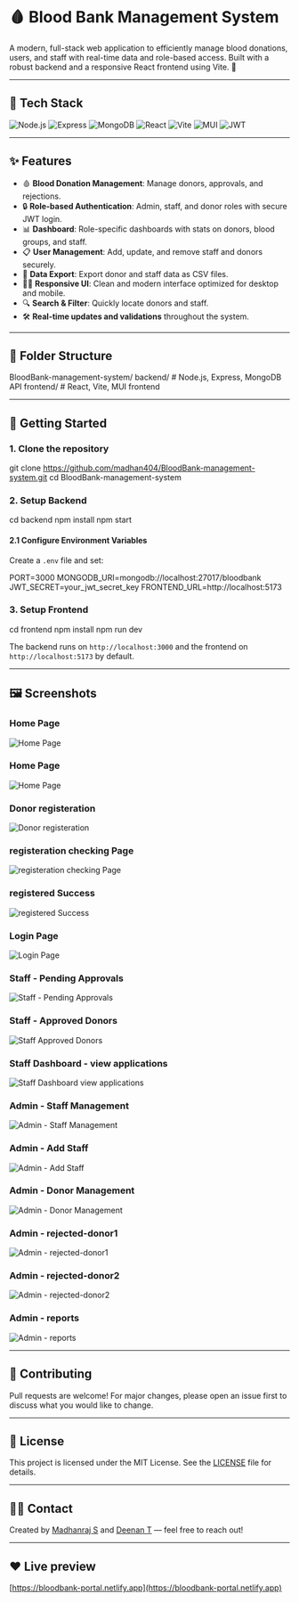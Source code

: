 # 🩸 Blood Bank Management System

A modern, full-stack web application to efficiently manage blood donations, users, and staff with real-time data and role-based access. Built with a robust backend and a responsive React frontend using Vite. 🚀

---

## 🚦 Tech Stack

<p align="left">
  <img src="https://img.shields.io/badge/Node.js-339933?logo=node.js&logoColor=white" alt="Node.js"/>
  <img src="https://img.shields.io/badge/Express-000000?logo=express&logoColor=white" alt="Express"/>
  <img src="https://img.shields.io/badge/MongoDB-47A248?logo=mongodb&logoColor=white" alt="MongoDB"/>
  <img src="https://img.shields.io/badge/React-61DAFB?logo=react&logoColor=black" alt="React"/>
  <img src="https://img.shields.io/badge/Vite-646CFF?logo=vite&logoColor=white" alt="Vite"/>
  <img src="https://img.shields.io/badge/MUI-007FFF?logo=mui&logoColor=white" alt="MUI"/>
  <img src="https://img.shields.io/badge/JWT-000000?logo=JSON%20web%20tokens&logoColor=white" alt="JWT"/>
</p>

---

## ✨ Features

- 🩸 **Blood Donation Management**: Manage donors, approvals, and rejections.
- 🔒 **Role-based Authentication**: Admin, staff, and donor roles with secure JWT login.
- 📊 **Dashboard**: Role-specific dashboards with stats on donors, blood groups, and staff.
- 📋 **User Management**: Add, update, and remove staff and donors securely.
- 📁 **Data Export**: Export donor and staff data as CSV files.
- 👩‍💻 **Responsive UI**: Clean and modern interface optimized for desktop and mobile.
- 🔍 **Search & Filter**: Quickly locate donors and staff.
- 🛠️ **Real-time updates and validations** throughout the system.

---

## 📂 Folder Structure

BloodBank-management-system/
backend/ # Node.js, Express, MongoDB API
frontend/ # React, Vite, MUI frontend


---

## 🚀 Getting Started

### 1. Clone the repository

git clone https://github.com/madhan404/BloodBank-management-system.git
cd BloodBank-management-system

### 2. Setup Backend

cd backend
npm install
npm start

#### 2.1 Configure Environment Variables

Create a `.env` file and set:

PORT=3000
MONGODB_URI=mongodb://localhost:27017/bloodbank
JWT_SECRET=your_jwt_secret_key
FRONTEND_URL=http://localhost:5173


### 3. Setup Frontend

cd frontend
npm install
npm run dev


The backend runs on `http://localhost:3000` and the frontend on `http://localhost:5173` by default.

---

## 🖼️ Screenshots

### Home Page 
![Home Page ](frontend/public/readme-assets/home-1.png)

### Home Page
![Home Page](frontend/public/readme-assets/home-2.png)


### Donor registeration
![Donor registeration](frontend/public/readme-assets/donor-register.png)

### registeration checking Page
![registeration checking Page](frontend/public/readme-assets/form-submit.png)

### registered Success
![registered Success](frontend/public/readme-assets/donor-submitted.png)

### Login Page
![Login Page](frontend/public/readme-assets/login.png)

### Staff - Pending Approvals
![Staff - Pending Approvals](frontend/public/readme-assets/staff-dashboard1.png)

### Staff - Approved Donors
![Staff Approved Donors](frontend/public/readme-assets/staff-dashboard2.png)

### Staff Dashboard - view applications
![Staff Dashboard view applications](frontend/public/readme-assets/view-application.png)

### Admin - Staff Management
![Admin - Staff Management](frontend/public/readme-assets/admin-staff-management.png)

### Admin - Add Staff
![Admin - Add Staff](frontend/public/readme-assets/add-staff.png)

### Admin - Donor Management
![Admin - Donor Management](frontend/public/readme-assets/admin-donor-management.png)

### Admin - rejected-donor1
![Admin - rejected-donor1](frontend/public/readme-assets/rejected-donor1.png)

### Admin - rejected-donor2
![Admin - rejected-donor2](frontend/public/readme-assets/rejected-donor2.png)

### Admin - reports
![Admin - reports](frontend/public/readme-assets/all-reports.png)


---

## 🤝 Contributing

Pull requests are welcome! For major changes, please open an issue first to discuss what you would like to change.

---

## 📄 License

This project is licensed under the MIT License. See the [LICENSE](LICENSE) file for details.

---

## 🙋‍♂️ Contact

Created by [Madhanraj S](https://github.com/madhan404) and [Deenan T](https://github.com/Dee2909) — feel free to reach out!

---

## ❤️ Live preview

[https://bloodbank-portal.netlify.app](https://bloodbank-portal.netlify.app)

<!-- Production only, use localhost for local dev -->